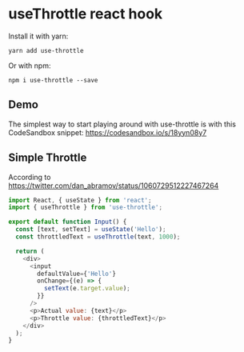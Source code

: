 # useThrottle react hook

Install it with yarn:

```
yarn add use-throttle
```

Or with npm:

```
npm i use-throttle --save
```

## Demo

The simplest way to start playing around with use-throttle is with this CodeSandbox snippet:
https://codesandbox.io/s/18yyn08y7

## Simple Throttle

According to https://twitter.com/dan_abramov/status/1060729512227467264

```javascript
import React, { useState } from 'react';
import { useThrottle } from 'use-throttle';

export default function Input() {
  const [text, setText] = useState('Hello');
  const throttledText = useThrottle(text, 1000);

  return (
    <div>
      <input
        defaultValue={'Hello'}
        onChange={(e) => {
          setText(e.target.value);
        }}
      />
      <p>Actual value: {text}</p>
      <p>Throttle value: {throttledText}</p>
    </div>
  );
}
```
